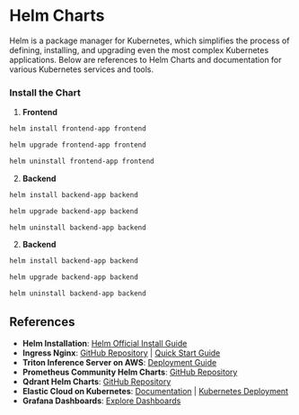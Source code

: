 # Helm Charts

Helm is a package manager for Kubernetes, which simplifies the process of defining, installing, and upgrading even the most complex Kubernetes applications. Below are references to Helm Charts and documentation for various Kubernetes services and tools.


### Install the Chart

1. **Frontend**

```bash
helm install frontend-app frontend
```

```bash
helm upgrade frontend-app frontend
```

```bash
helm uninstall frontend-app frontend
```

2. **Backend**

```bash
helm install backend-app backend
```

```bash
helm upgrade backend-app backend
```

```bash
helm uninstall backend-app backend
```

2. **Backend**

```bash
helm install backend-app backend
```

```bash
helm upgrade backend-app backend
```

```bash
helm uninstall backend-app backend
```

## References

- **Helm Installation**: [Helm Official Install Guide](https://helm.sh/docs/intro/install/)
- **Ingress Nginx**: [GitHub Repository](https://github.com/kubernetes/ingress-nginx) | [Quick Start Guide](https://kubernetes.github.io/ingress-nginx/deploy/#quick-start)
- **Triton Inference Server on AWS**: [Deployment Guide](https://github.com/triton-inference-server/server/tree/main/deploy/aws)
- **Prometheus Community Helm Charts**: [GitHub Repository](https://github.com/prometheus-community/helm-charts/tree/main/charts/kube-prometheus-stack)
- **Qdrant Helm Charts**: [GitHub Repository](https://github.com/qdrant/qdrant-helm/tree/main/charts/qdrant)
- **Elastic Cloud on Kubernetes**: [Documentation](https://www.elastic.co/guide/en/cloud-on-k8s/current/k8s-stack-helm-chart.html) | [Kubernetes Deployment](https://github.com/elastic/cloud-on-k8s/tree/main/deploy/eck-stack)
- **Grafana Dashboards**: [Explore Dashboards](https://grafana.com/grafana/dashboards)